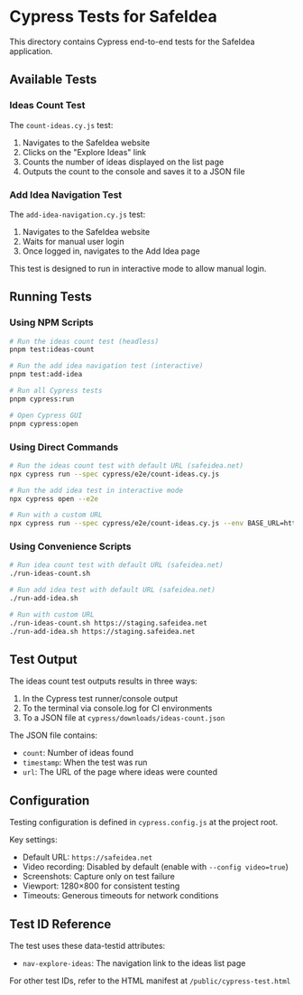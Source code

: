 # Cypress Tests for SafeIdea

This directory contains Cypress end-to-end tests for the SafeIdea application.

## Available Tests

### Ideas Count Test

The `count-ideas.cy.js` test:
1. Navigates to the SafeIdea website
2. Clicks on the "Explore Ideas" link
3. Counts the number of ideas displayed on the list page
4. Outputs the count to the console and saves it to a JSON file

### Add Idea Navigation Test

The `add-idea-navigation.cy.js` test:
1. Navigates to the SafeIdea website
2. Waits for manual user login
3. Once logged in, navigates to the Add Idea page

This test is designed to run in interactive mode to allow manual login.

## Running Tests

### Using NPM Scripts

```bash
# Run the ideas count test (headless)
pnpm test:ideas-count

# Run the add idea navigation test (interactive)
pnpm test:add-idea

# Run all Cypress tests
pnpm cypress:run

# Open Cypress GUI
pnpm cypress:open
```

### Using Direct Commands

```bash
# Run the ideas count test with default URL (safeidea.net)
npx cypress run --spec cypress/e2e/count-ideas.cy.js

# Run the add idea test in interactive mode
npx cypress open --e2e

# Run with a custom URL
npx cypress run --spec cypress/e2e/count-ideas.cy.js --env BASE_URL=https://staging.safeidea.net
```

### Using Convenience Scripts

```bash
# Run idea count test with default URL (safeidea.net)
./run-ideas-count.sh

# Run add idea test with default URL (safeidea.net)
./run-add-idea.sh

# Run with custom URL
./run-ideas-count.sh https://staging.safeidea.net
./run-add-idea.sh https://staging.safeidea.net
```

## Test Output

The ideas count test outputs results in three ways:
1. In the Cypress test runner/console output
2. To the terminal via console.log for CI environments
3. To a JSON file at `cypress/downloads/ideas-count.json`

The JSON file contains:
- `count`: Number of ideas found
- `timestamp`: When the test was run
- `url`: The URL of the page where ideas were counted

## Configuration

Testing configuration is defined in `cypress.config.js` at the project root.

Key settings:
- Default URL: `https://safeidea.net`
- Video recording: Disabled by default (enable with `--config video=true`)
- Screenshots: Capture only on test failure
- Viewport: 1280×800 for consistent testing
- Timeouts: Generous timeouts for network conditions

## Test ID Reference

The test uses these data-testid attributes:
- `nav-explore-ideas`: The navigation link to the ideas list page

For other test IDs, refer to the HTML manifest at `/public/cypress-test.html`